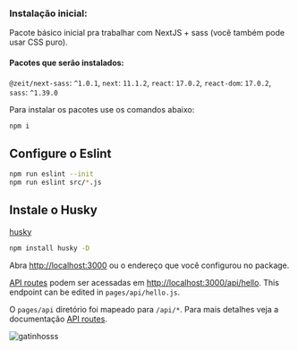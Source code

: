 ### Instalação inicial:
Pacote básico inicial pra trabalhar com NextJS + sass (você também pode usar CSS puro).

#### Pacotes que serão instalados:
`@zeit/next-sass`: `^1.0.1`, `next`: `11.1.2`, `react`: `17.0.2`, `react-dom`: `17.0.2`, `sass`: `^1.39.0`

Para instalar os pacotes use os comandos abaixo:
```bash
npm i
```

## Configure o Eslint

```bash
npm run eslint --init
npm run eslint src/*.js
```

## Instale o Husky

[husky](https://github.com/typicode/husky "husky!")

```bash
npm install husky -D
```

Abra [http://localhost:3000](http://localhost:3000) ou o endereço que você configurou no package.

[API routes](https://nextjs.org/docs/api-routes/introduction) podem ser acessadas em [http://localhost:3000/api/hello](http://localhost:3000/api/hello). This endpoint can be edited in `pages/api/hello.js`.

O `pages/api` diretório foi mapeado para `/api/*`. Para mais detalhes veja a documentação [API routes](https://nextjs.org/docs/api-routes/introduction).

![ gatinhosss ](https://s.zst.com.br/cms-assets/2021/02/enxoval-para-gatos-capa-1-.jpg)